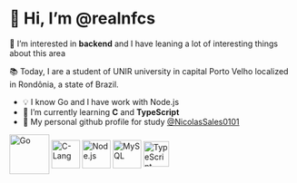 # 👋 Hi, I’m @realnfcs

👀 I’m interested in **backend** and I have leaning a lot of interesting things about this area

📚 Today, I are a student of UNIR university in capital Porto Velho localized in Rondônia, a state of Brazil.
- 💡 I know Go and I have work with Node.js
- 🌱 I’m currently learning **C** and **TypeScript** 
- 🔎 My personal github profile for study [@NicolasSales0101](github.com/NicolasSales0101)
 
<div style="display: inline_block">
  <img align="center" height=70 width=70 alt="Go" src="https://cdn.jsdelivr.net/gh/devicons/devicon/icons/go/go-original-wordmark.svg" />
  <img align="center" height=50 width=50 alt="C-Lang" src="https://cdn.jsdelivr.net/gh/devicons/devicon/icons/c/c-original.svg" />
  <img align="center" height=50 width=50 alt="Node.js" src="https://cdn.jsdelivr.net/gh/devicons/devicon/icons/nodejs/nodejs-original.svg" />
  <img align="center" height=50 width=50 alt="MySQL" src="https://cdn.jsdelivr.net/gh/devicons/devicon/icons/mysql/mysql-original.svg" />
  <img align="center" height=45 width=45 alt="TypeScript" src="https://cdn.jsdelivr.net/gh/devicons/devicon/icons/typescript/typescript-original.svg" />
<div><br>
<!---
realnfcs/realnfcs is a ✨ special ✨ repository because its `README.md` (this file) appears on your GitHub profile.
You can click the Preview link to take a look at your changes.
- 💞️ I’m looking to collaborate on ...
- 📫 How to reach me:
--->

